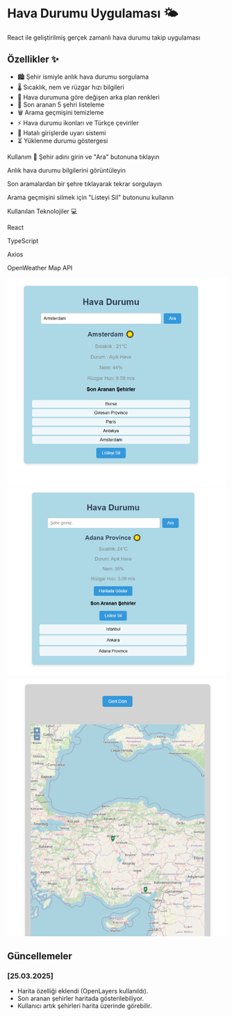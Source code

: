 # Hava Durumu Uygulaması 🌤️

React ile geliştirilmiş gerçek zamanlı hava durumu takip uygulaması

## Özellikler ✨

- 🏙️ Şehir ismiyle anlık hava durumu sorgulama
- 🌡️ Sıcaklık, nem ve rüzgar hızı bilgileri
- 🌈 Hava durumuna göre değişen arka plan renkleri
- 📍 Son aranan 5 şehri listeleme
- 🗑️ Arama geçmişini temizleme
- ⚡ Hava durumu ikonları ve Türkçe çeviriler
- 🛑 Hatalı girişlerde uyarı sistemi
- ⏳ Yüklenme durumu göstergesi

Kullanım 📖
Şehir adını girin ve "Ara" butonuna tıklayın

Anlık hava durumu bilgilerini görüntüleyin

Son aramalardan bir şehre tıklayarak tekrar sorgulayın

Arama geçmişini silmek için "Listeyi Sil" butonunu kullanın

Kullanılan Teknolojiler 💻

React

TypeScript

Axios

OpenWeather Map API

![Ekran Görüntüsü](./src/assets/screenshot.png)
![Ekran Görüntüsü](./src/assets/ss1.png)
![Ekran Görüntüsü](./src/assets/ss2.png)

## Güncellemeler

### [25.03.2025]

- Harita özelliği eklendi (OpenLayers kullanıldı).
- Son aranan şehirler haritada gösterilebiliyor.
- Kullanıcı artık şehirleri harita üzerinde görebilir.
